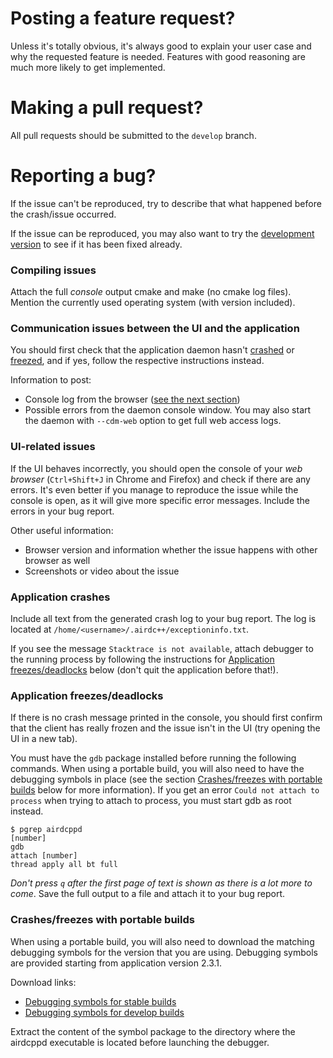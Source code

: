 # Posting a feature request?

Unless it's totally obvious, it's always good to explain your user case and why the requested feature is needed. Features with good reasoning are much more likely to get implemented.

# Making a pull request?

All pull requests should be submitted to the `develop` branch.


# Reporting a bug?

If the issue can't be reproduced, try to describe that what happened before the crash/issue occurred.

If the issue can be reproduced, you may also want to try the [development version]( https://airdcpp-web.github.io/docs/installation/compiling.html#installing-a-development-version) to see if it has been fixed already.

### Compiling issues

Attach the full *console* output cmake and make (no cmake log files). Mention the currently used operating system (with version included).

### Communication issues between the UI and the application

You should first check that the application daemon hasn't [crashed](https://github.com/airdcpp-web/airdcpp-webclient/blob/master/.github/CONTRIBUTING.md#application-crashes) or [freezed](https://github.com/airdcpp-web/airdcpp-webclient/blob/master/.github/CONTRIBUTING.md#application-freezesdeadlocks), and if yes, follow the respective instructions instead.

Information to post:

* Console log from the browser ([see the next section](https://github.com/airdcpp-web/airdcpp-webclient/blob/master/.github/CONTRIBUTING.md#ui-related-issues))
* Possible errors from the daemon console window. You may also start the daemon with `--cdm-web` option to get full web access logs.

### UI-related issues

If the UI behaves incorrectly, you should open the console of your _web browser_ (`Ctrl+Shift+J` in Chrome and Firefox) and check if there are any errors. It's even better if you manage to reproduce the issue while the console is open, as it will give more specific error messages. Include the errors in your bug report.

Other useful information:

* Browser version and information whether the issue happens with other browser as well
* Screenshots or video about the issue

### Application crashes

Include all text from the generated crash log to your bug report. The log is located at ``/home/<username>/.airdc++/exceptioninfo.txt``.

If you see the message `Stacktrace is not available`, attach debugger to the running process by following the instructions for [Application freezes/deadlocks](#application-freezesdeadlocks) below (don't quit the application before that!).


### Application freezes/deadlocks

If there is no crash message printed in the console, you should first confirm that the client has really frozen and the issue isn't in the UI (try opening the UI in a new tab).

You must have the ``gdb`` package installed before running the following commands. When using a portable build, you will also need to have the debugging symbols in place (see the section [Crashes/freezes with portable builds](#crashesfreezes-with-portable-builds) below for more information). If you get an error `Could not attach to process` when trying to attach to process, you must start gdb as root instead.

```
$ pgrep airdcppd
[number]
gdb
attach [number]
thread apply all bt full
```

*Don't press `q` after the first page of text is shown as there is a lot more to come*. Save the full output to a file and attach it to your bug report.


### Crashes/freezes with portable builds

When using a portable build, you will also need to download the matching debugging symbols for the version that you are using. Debugging symbols are provided starting from application version 2.3.1.

Download links:

- [Debugging symbols for stable builds](https://web-builds.airdcpp.net/stable/dbg_symbols/)
- [Debugging symbols for develop builds](https://web-builds.airdcpp.net/develop/dbg_symbols/)

Extract the content of the symbol package to the directory where the airdcppd executable is located before launching the debugger.
